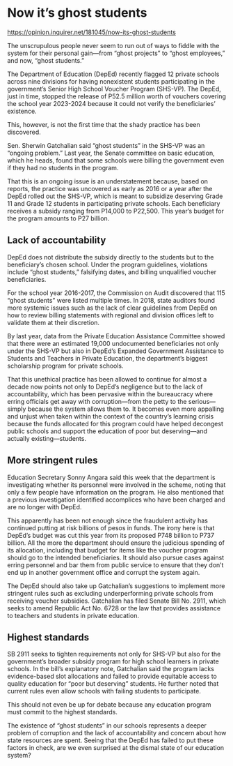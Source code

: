 # Now it’s ghost students

https://opinion.inquirer.net/181045/now-its-ghost-students



The unscrupulous people never seem to run out of ways to fiddle with the system for their personal gain—from “ghost projects” to “ghost employees,” and now, “ghost students.”

The Department of Education (DepEd) recently flagged 12 private schools across nine divisions for having nonexistent students participating in the government’s Senior High School Voucher Program (SHS-VP). The DepEd, just in time, stopped the release of P52.5 million worth of vouchers covering the school year 2023-2024 because it could not verify the beneficiaries’ existence.

This, however, is not the first time that the shady practice has been discovered.

Sen. Sherwin Gatchalian said “ghost students” in the SHS-VP was an “ongoing problem.” Last year, the Senate committee on basic education, which he heads, found that some schools were billing the government even if they had no students in the program.

That this is an ongoing issue is an understatement because, based on reports, the practice was uncovered as early as 2016 or a year after the DepEd rolled out the SHS-VP, which is meant to subsidize deserving Grade 11 and Grade 12 students in participating private schools. Each beneficiary receives a subsidy ranging from P14,000 to P22,500. This year’s budget for the program amounts to P27 billion.



##  Lack of accountability



DepEd does not distribute the subsidy directly to the students but to the beneficiary’s chosen school. Under the program guidelines, violations include “ghost students,” falsifying dates, and billing unqualified voucher beneficiaries.

For the school year 2016-2017, the Commission on Audit discovered that 115 “ghost students” were listed multiple times. In 2018, state auditors found more systemic issues such as the lack of clear guidelines from DepEd on how to review billing statements with regional and division offices left to validate them at their discretion.

By last year, data from the Private Education Assistance Committee showed that there were an estimated 19,000 undocumented beneficiaries not only under the SHS-VP but also in DepEd’s Expanded Government Assistance to Students and Teachers in Private Education, the department’s biggest scholarship program for private schools.

That this unethical practice has been allowed to continue for almost a decade now points not only to DepEd’s negligence but to the lack of accountability, which has been pervasive within the bureaucracy where erring officials get away with corruption—from the petty to the serious—simply because the system allows them to. It becomes even more appalling and unjust when taken within the context of the country’s learning crisis because the funds allocated for this program could have helped decongest public schools and support the education of poor but deserving—and actually existing—students.



##  More stringent rules



Education Secretary Sonny Angara said this week that the department is investigating whether its personnel were involved in the scheme, noting that only a few people have information on the program. He also mentioned that a previous investigation identified accomplices who have been charged and are no longer with DepEd.

This apparently has been not enough since the fraudulent activity has continued putting at risk billions of pesos in funds. The irony here is that DepEd’s budget was cut this year from its proposed P748 billion to P737 billion. All the more the department should ensure the judicious spending of its allocation, including that budget for items like the voucher program should go to the intended beneficiaries. It should also pursue cases against erring personnel and bar them from public service to ensure that they don’t end up in another government office and corrupt the system again.

The DepEd should also take up Gatchalian’s suggestions to implement more stringent rules such as excluding underperforming private schools from receiving voucher subsidies. Gatchalian has filed Senate Bill No. 2911, which seeks to amend Republic Act No. 6728 or the law that provides assistance to teachers and students in private education.



##  Highest standards



SB 2911 seeks to tighten requirements not only for SHS-VP but also for the government’s broader subsidy program for high school learners in private schools. In the bill’s explanatory note, Gatchalian said the program lacks evidence-based slot allocations and failed to provide equitable access to quality education for “poor but deserving” students. He further noted that current rules even allow schools with failing students to participate.

This should not even be up for debate because any education program must commit to the highest standards.

The existence of “ghost students” in our schools represents a deeper problem of corruption and the lack of accountability and concern about how state resources are spent. Seeing that the DepEd has failed to put these factors in check, are we even surprised at the dismal state of our education system?